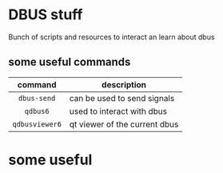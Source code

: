 # DBUS stuff

Bunch of scripts and resources to interact an learn about dbus

## some useful commands

| command | description |
| :-----: | ----------- |
| `dbus-send` |  can be used to send signals |
| `qdbus6` | used to interact with dbus |
| `qdbusviewer6` | qt viewer of the current dbus |

# some useful 